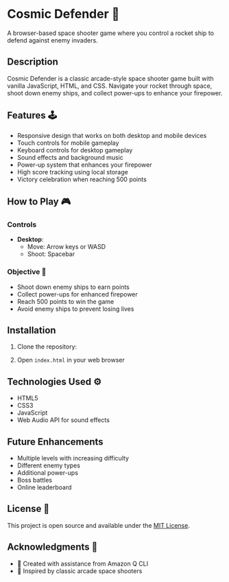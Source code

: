 # Cosmic Defender 🚀

A browser-based space shooter game where you control a rocket ship to defend against enemy invaders.

## Description

Cosmic Defender is a classic arcade-style space shooter game built with vanilla JavaScript, HTML, and CSS. Navigate your rocket through space, shoot down enemy ships, and collect power-ups to enhance your firepower.

## Features 🕹️

- Responsive design that works on both desktop and mobile devices
- Touch controls for mobile gameplay
- Keyboard controls for desktop gameplay
- Sound effects and background music
- Power-up system that enhances your firepower
- High score tracking using local storage
- Victory celebration when reaching 500 points

## How to Play 🎮

### Controls
- **Desktop**: 
  - Move: Arrow keys or WASD
  - Shoot: Spacebar

### Objective 🌠
- Shoot down enemy ships to earn points
- Collect power-ups for enhanced firepower
- Reach 500 points to win the game
- Avoid enemy ships to prevent losing lives

## Installation

1. Clone the repository:
  
2. Open `index.html` in your web browser

## Technologies Used ⚙️

- HTML5
- CSS3
- JavaScript
- Web Audio API for sound effects

## Future Enhancements

- Multiple levels with increasing difficulty
- Different enemy types
- Additional power-ups
- Boss battles
- Online leaderboard

## License 📃

This project is open source and available under the [MIT License](LICENSE).

## Acknowledgments 🙏

- 🤖 Created with assistance from Amazon Q CLI
- 👾 Inspired by classic arcade space shooters

